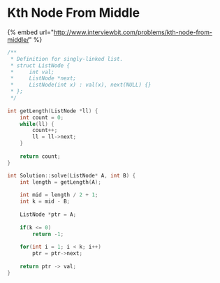 # Kth Node From Middle

{% embed url="http://www.interviewbit.com/problems/kth-node-from-middle/" %}

```cpp
/**
 * Definition for singly-linked list.
 * struct ListNode {
 *     int val;
 *     ListNode *next;
 *     ListNode(int x) : val(x), next(NULL) {}
 * };
 */
 
int getLength(ListNode *ll) {
    int count = 0;
    while(ll) {
        count++;
        ll = ll->next;
    }
    
    return count;
}

int Solution::solve(ListNode* A, int B) {
    int length = getLength(A);
    
    int mid = length / 2 + 1;
    int k = mid - B;
    
    ListNode *ptr = A;
    
    if(k <= 0)
        return -1;
            
    for(int i = 1; i < k; i++) 
        ptr = ptr->next;
    
    return ptr -> val;    
}

```
